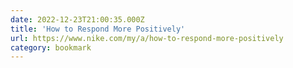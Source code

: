 ```yaml
---
date: 2022-12-23T21:00:35.000Z
title: 'How to Respond More Positively'
url: https://www.nike.com/my/a/how-to-respond-more-positively
category: bookmark
---
```

